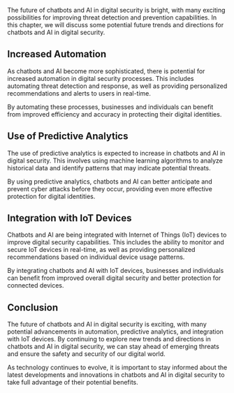 

The future of chatbots and AI in digital security is bright, with many exciting possibilities for improving threat detection and prevention capabilities. In this chapter, we will discuss some potential future trends and directions for chatbots and AI in digital security.

Increased Automation
--------------------

As chatbots and AI become more sophisticated, there is potential for increased automation in digital security processes. This includes automating threat detection and response, as well as providing personalized recommendations and alerts to users in real-time.

By automating these processes, businesses and individuals can benefit from improved efficiency and accuracy in protecting their digital identities.

Use of Predictive Analytics
---------------------------

The use of predictive analytics is expected to increase in chatbots and AI in digital security. This involves using machine learning algorithms to analyze historical data and identify patterns that may indicate potential threats.

By using predictive analytics, chatbots and AI can better anticipate and prevent cyber attacks before they occur, providing even more effective protection for digital identities.

Integration with IoT Devices
----------------------------

Chatbots and AI are being integrated with Internet of Things (IoT) devices to improve digital security capabilities. This includes the ability to monitor and secure IoT devices in real-time, as well as providing personalized recommendations based on individual device usage patterns.

By integrating chatbots and AI with IoT devices, businesses and individuals can benefit from improved overall digital security and better protection for connected devices.

Conclusion
----------

The future of chatbots and AI in digital security is exciting, with many potential advancements in automation, predictive analytics, and integration with IoT devices. By continuing to explore new trends and directions in chatbots and AI in digital security, we can stay ahead of emerging threats and ensure the safety and security of our digital world.

As technology continues to evolve, it is important to stay informed about the latest developments and innovations in chatbots and AI in digital security to take full advantage of their potential benefits.
